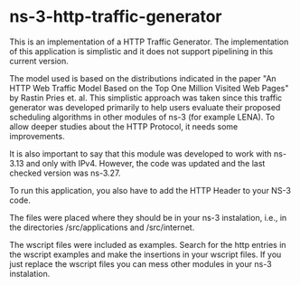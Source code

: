 # ns-3-http-traffic-generator

This is an implementation of a HTTP Traffic Generator. The implementation of this application is simplistic and it does not support pipelining in this current version.

The model used is based on the distributions indicated in the paper "An HTTP Web Traffic Model Based on the Top One Million Visited Web Pages" by Rastin Pries et. al. This simplistic approach was taken since this traffic generator was developed primarily to help users evaluate their proposed scheduling algorithms in other modules of ns-3 (for example LENA). To allow deeper studies about the HTTP Protocol, it needs some improvements.

It is also important to say that this module was developed to work with ns-3.13 and only with IPv4. However, the code was updated and the last checked version was ns-3.27.

To run this application, you also have to add the HTTP Header to your NS-3 code.

The files were placed where they should be in your ns-3 instalation, i.e., in the directories /src/applications and /src/internet.

The wscript files were included as examples. Search for the http entries in the wscript examples and make the insertions in your wscript files. If you just replace the wscript files you can mess other modules in your ns-3 instalation.
